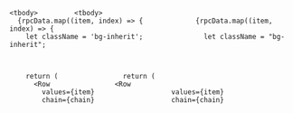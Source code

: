 
    <tbody>	        <tbody>
      {rpcData.map((item, index) => {	          {rpcData.map((item, index) => {
        let className = 'bg-inherit';	            let className = "bg-inherit";


 
        return (	            return (
          <Row	              <Row
            values={item}	                values={item}
            chain={chain}	                chain={chain}
